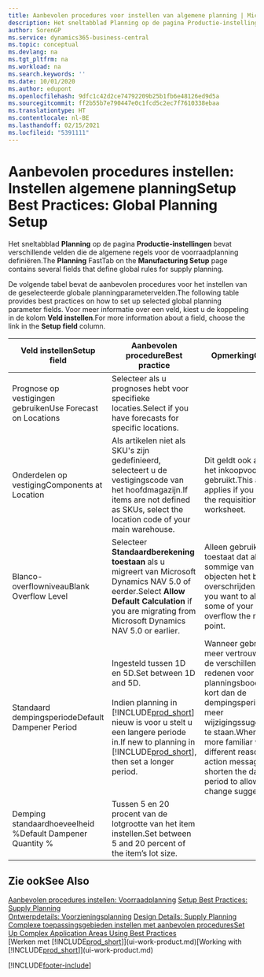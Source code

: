 ```yaml
---
title: Aanbevolen procedures voor instellen van algemene planning | Microsoft Docs
description: Het sneltabblad Planning op de pagina Productie-instellingen bevat verschillende velden die de algemene regels voor de voorraadplanning definiëren.
author: SorenGP
ms.service: dynamics365-business-central
ms.topic: conceptual
ms.devlang: na
ms.tgt_pltfrm: na
ms.workload: na
ms.search.keywords: ''
ms.date: 10/01/2020
ms.author: edupont
ms.openlocfilehash: 9dfc1c42d2ce74792209b25b1fb6e48126ed9d5a
ms.sourcegitcommit: ff2b55b7e790447e0c1fcd5c2ec7f7610338ebaa
ms.translationtype: HT
ms.contentlocale: nl-BE
ms.lasthandoff: 02/15/2021
ms.locfileid: "5391111"
---
```

# <a name="setup-best-practices-global-planning-setup"></a><span data-ttu-id="7e70f-103">Aanbevolen procedures instellen: Instellen algemene planning</span><span class="sxs-lookup"><span data-stu-id="7e70f-103">Setup Best Practices: Global Planning Setup</span></span>
<span data-ttu-id="7e70f-104">Het sneltabblad **Planning** op de pagina **Productie-instellingen** bevat verschillende velden die de algemene regels voor de voorraadplanning definiëren.</span><span class="sxs-lookup"><span data-stu-id="7e70f-104">The **Planning** FastTab on the **Manufacturing Setup** page contains several fields that define global rules for supply planning.</span></span>  

 <span data-ttu-id="7e70f-105">De volgende tabel bevat de aanbevolen procedures voor het instellen van de geselecteerde globale planningparametervelden.</span><span class="sxs-lookup"><span data-stu-id="7e70f-105">The following table provides best practices on how to set up selected global planning parameter fields.</span></span> <span data-ttu-id="7e70f-106">Voor meer informatie over een veld, kiest u de koppeling in de kolom **Veld instellen**.</span><span class="sxs-lookup"><span data-stu-id="7e70f-106">For more information about a field, choose the link in the **Setup field** column.</span></span>  

|<span data-ttu-id="7e70f-107">Veld instellen</span><span class="sxs-lookup"><span data-stu-id="7e70f-107">Setup field</span></span>|<span data-ttu-id="7e70f-108">Aanbevolen procedure</span><span class="sxs-lookup"><span data-stu-id="7e70f-108">Best practice</span></span>|<span data-ttu-id="7e70f-109">Opmerking</span><span class="sxs-lookup"><span data-stu-id="7e70f-109">Comment</span></span>|  
|-----------------|-------------------|-------------|  
|<span data-ttu-id="7e70f-110">Prognose op vestigingen gebruiken</span><span class="sxs-lookup"><span data-stu-id="7e70f-110">Use Forecast on Locations</span></span>|<span data-ttu-id="7e70f-111">Selecteer als u prognoses hebt voor specifieke locaties.</span><span class="sxs-lookup"><span data-stu-id="7e70f-111">Select if you have forecasts for specific locations.</span></span>||  
|<span data-ttu-id="7e70f-112">Onderdelen op vestiging</span><span class="sxs-lookup"><span data-stu-id="7e70f-112">Components at Location</span></span>|<span data-ttu-id="7e70f-113">Als artikelen niet als SKU's zijn gedefinieerd, selecteert u de vestigingscode van het hoofdmagazijn.</span><span class="sxs-lookup"><span data-stu-id="7e70f-113">If items are not defined as SKUs, select the location code of your main warehouse.</span></span>|<span data-ttu-id="7e70f-114">Dit geldt ook als u alleen het inkoopvoorstel gebruikt.</span><span class="sxs-lookup"><span data-stu-id="7e70f-114">This also applies if you only use the requisition worksheet.</span></span>|  
|<span data-ttu-id="7e70f-115">Blanco-overflowniveau</span><span class="sxs-lookup"><span data-stu-id="7e70f-115">Blank Overflow Level</span></span>|<span data-ttu-id="7e70f-116">Selecteer **Standaardberekening toestaan** als u migreert van Microsoft Dynamics NAV 5.0 of eerder.</span><span class="sxs-lookup"><span data-stu-id="7e70f-116">Select **Allow Default Calculation** if you are migrating from Microsoft Dynamics NAV 5.0 or earlier.</span></span>|<span data-ttu-id="7e70f-117">Alleen gebruiken als u toestaat dat alle of sommige van uw objecten het bestelpunt overschrijden.</span><span class="sxs-lookup"><span data-stu-id="7e70f-117">Use only if you want to allow all or some of your items to overflow the reorder point.</span></span>|  
|<span data-ttu-id="7e70f-118">Standaard dempingsperiode</span><span class="sxs-lookup"><span data-stu-id="7e70f-118">Default Dampener Period</span></span>|<span data-ttu-id="7e70f-119">Ingesteld tussen 1D en 5D.</span><span class="sxs-lookup"><span data-stu-id="7e70f-119">Set between 1D and 5D.</span></span><br /><br /> <span data-ttu-id="7e70f-120">Indien planning in [!INCLUDE[prod_short](includes/prod_short.md)] nieuw is voor u stelt u een langere periode in.</span><span class="sxs-lookup"><span data-stu-id="7e70f-120">If new to planning in [!INCLUDE[prod_short](includes/prod_short.md)], then set a longer period.</span></span>|<span data-ttu-id="7e70f-121">Wanneer gebruikers meer vertrouwd zijn met de verschillende redenen voor planningsboodschappen, kort dan de dempingsperiode in om meer wijzigingssuggesties toe te staan.</span><span class="sxs-lookup"><span data-stu-id="7e70f-121">When users are more familiar with the different reasons for action messages, then shorten the dampener period to allow more change suggestions.</span></span>|  
|<span data-ttu-id="7e70f-122">Demping standaardhoeveelheid %</span><span class="sxs-lookup"><span data-stu-id="7e70f-122">Default Dampener Quantity %</span></span>|<span data-ttu-id="7e70f-123">Tussen 5 en 20 procent van de lotgrootte van het item instellen.</span><span class="sxs-lookup"><span data-stu-id="7e70f-123">Set between 5 and 20 percent of the item’s lot size.</span></span>||  

## <a name="see-also"></a><span data-ttu-id="7e70f-124">Zie ook</span><span class="sxs-lookup"><span data-stu-id="7e70f-124">See Also</span></span>  
 <span data-ttu-id="7e70f-125">[Aanbevolen procedures instellen: Voorraadplanning](setup-best-practices-supply-planning.md) </span><span class="sxs-lookup"><span data-stu-id="7e70f-125">[Setup Best Practices: Supply Planning](setup-best-practices-supply-planning.md) </span></span>  
 <span data-ttu-id="7e70f-126">[Ontwerpdetails: Voorzieningsplanning](design-details-supply-planning.md) </span><span class="sxs-lookup"><span data-stu-id="7e70f-126">[Design Details: Supply Planning](design-details-supply-planning.md) </span></span>  
 [<span data-ttu-id="7e70f-127">Complexe toepassingsgebieden instellen met aanbevolen procedures</span><span class="sxs-lookup"><span data-stu-id="7e70f-127">Set Up Complex Application Areas Using Best Practices</span></span>](set-up-complex-application-areas-using-best-practices.md)  
 <span data-ttu-id="7e70f-128">[Werken met [!INCLUDE[prod_short](includes/prod_short.md)]](ui-work-product.md)</span><span class="sxs-lookup"><span data-stu-id="7e70f-128">[Working with [!INCLUDE[prod_short](includes/prod_short.md)]](ui-work-product.md)</span></span>


[!INCLUDE[footer-include](includes/footer-banner.md)]